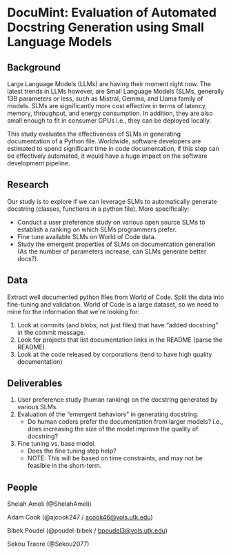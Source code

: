 # DocuMint: Evaluation of Automated Docstring Generation using Small Language Models

## Background
Large Language Models (LLMs) are having their moment right now. The latest trends in LLMs however, are Small Language Models (SLMs, generally 13B parameters or less, such as Mistral, Gemma, and Llama family of models. SLMs are significantly more cost effective in terms of latency, memory, throughput, and energy consumption. In addition, they are also small enough to fit in consumer GPUs i.e., they can be deployed locally. 

This study evaluates the effectiveness of SLMs in generating documentation of a Python file. Worldwide, software developers are estimated to spend significant time in code documentation, if this step can be effectively automated, it would have a huge impact on the software development pipeline.

## Research
Our study is to explore if we can leverage SLMs to automatically generate docstring (classes, functions in a python file). More specifically:
   - Conduct a user preference study on various open source SLMs to establish a ranking on which SLMs programmers prefer. 
   - Fine tune available SLMs on World of Code data.  
   - Study the emergent properties of SLMs on documentation generation (As the number of parameters increase, can SLMs generate better docs?). 

## Data
Extract well documented python files from World of Code. Split the data into fine-tuning and validation.
World of Code is a large dataset, so we need to mine for the information that we're looking for:
1. Look at commits (and blobs, not just files) that have “added docstring” in the commit message.
3. Look for projects that list documentation links in the README (parse the README).
3. Look at the code released by corporations (tend to have high quality documentation)

## Deliverables
1. User preference study (human ranking) on the docstring generated by various SLMs.
2. Evaluation of the “emergent behaviors" in generating docstring.
   - Do human coders prefer the documentation from larger models? i.e., does increasing the size of the model improve the quality of docstring?
4. Fine tuning vs. base model.
   - Does the fine tuning step help?
   - NOTE: This will be based on time constraints, and may not be feasible in the short-term.

## People
Shelah Ameli (@ShelahAmeli)

Adam Cook (@ajcook247 / acook46@vols.utk.edu)

Bibek Poudel (@poudel-bibek / bpoudel3@vols.utk.edu)

Sekou Traore (@Sekou2077)
